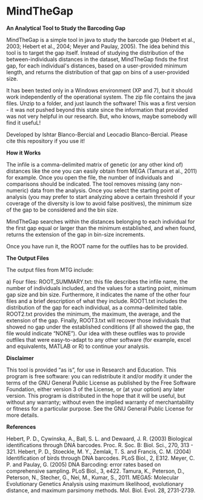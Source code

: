 # MindTheGap

<b>An Analytical Tool to Study the Barcoding Gap</b>

MindTheGap is a simple tool in java to study the barcode gap (Hebert et al., 2003; Hebert et al., 2004; Meyer and Paulay, 2005). The idea behind this tool is to target the gap itself. Instead of studying the distribution of the between-individuals distances in the dataset, MindTheGap finds the first gap, for each individual's distances, based on a user-provided minimum length, and returns the distribution of that gap on bins of a user-provided size.

It has been tested only in a Windows environment (XP and 7), but it should work independently of the operational system. The zip file contains the java files. Unzip to a folder, and just launch the software! This was a first version - it was not pushed beyond this state since the information that provided was not very helpful in our research. But, who knows, maybe somebody will find it usefuL!

Developed by Ishtar Blanco-Bercial and Leocadio Blanco-Bercial. Please cite this repository if you use it!

<b>How it Works</b>

The infile is a comma-delimited matrix of genetic (or any other kind of) distances like the one you can easily obtain from MEGA (Tamura et al., 2011) for example. Once you open the file, the number of individuals and comparisons should be indicated. The tool removes missing (any non-numeric) data from the analysis. Once you select the starting point of analysis (you may prefer to start analyzing above a certain threshold if your coverage of the diversity is low to avoid false positives), the minimum size of the gap to be considered and the bin size.

MindTheGap searches within the distances belonging to each individual for the first gap equal or larger than the minimum established, and when found, returns the extension of the gap in bin-size increments.

Once you have run it, the ROOT name for the outfiles has to be provided.

<b>The Output Files</b>

The output files from MTG include:

a) Four files: ROOT_SUMMARY.txt: this file describes the infile name, the number of individuals included, and the values for a starting point, minimum gap size and bin size. Furthermore, it indicates the name of the other four files and a brief description of what they include. ROOT1.txt includes the distribution of the gap for each individual, as a comma-delimited table. ROOT2.txt provides the minimum, the maximum, the average, and the extension of the gap. Finally, ROOT3.txt will recover those individuals that showed no gap under the established conditions (if all showed the gap, the file would indicate “NONE”). Our idea with these outfiles was to provide outfiles that were easy-to-adapt to any other software (for example, excel and equivalents, MATLAB or R) to continue your analysis.

<b>Disclaimer</b>

This tool is provided “as is”, for use in Research and Education. This program is free software: you can redistribute it and/or modify it under the terms of the GNU General Public License as published by the Free Software Foundation, either version 3 of the License, or (at your option) any later version. This program is distributed in the hope that it will be useful, but without any warranty; without even the implied warranty of merchantability or fitness for a particular purpose.  See the GNU General Public License for more details.

<b>References</b>

Hebert, P. D., Cywinska, A., Ball, S. L. and Dewaard, J. R. (2003) Biological identifications through DNA barcodes. Proc. R. Soc. B: Biol. Sci., 270, 313 - 321.</n>
Hebert, P. D., Stoeckle, M. Y., Zemlak, T. S. and Francis, C. M. (2004) Identification of birds through DNA barcodes. PLoS Biol., 2, E312.</n>
Meyer, C. P. and Paulay, G. (2005) DNA Barcoding: error rates based on comprehensive sampling. PLoS Biol., 3, e422.</n>
Tamura, K., Peterson, D., Peterson, N., Stecher, G., Nei, M., Kumar, S., 2011. MEGA5: Molecular Evolutionary Genetics Analysis using maximum likelihood, evolutionary distance, and maximum parsimony methods. Mol. Biol. Evol. 28, 2731-2739.

